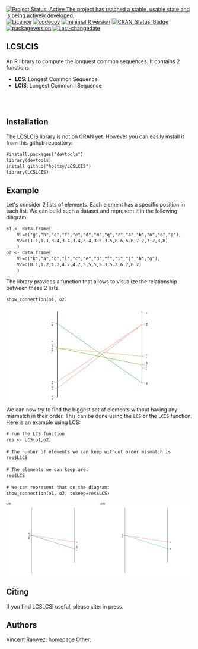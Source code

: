 [![Project Status: Active The project has reached a stable, usable state and is being actively developed.](http://www.repostatus.org/badges/latest/active.svg)](http://www.repostatus.org/#active) [![Licence](https://img.shields.io/badge/licence-GPL--3-blue.svg)](https://www.gnu.org/licenses/gpl-3.0.en.html) [![codecov](https://codecov.io/gh/RMHogervorst/badgecreatr/branch/master/graph/badge.svg)](https://codecov.io/gh/RMHogervorst/badgecreatr) [![minimal R version](https://img.shields.io/badge/R%3E%3D-3.2.4-6666ff.svg)](https://cran.r-project.org/) [![CRAN\_Status\_Badge](http://www.r-pkg.org/badges/version/badgecreatr)](https://cran.r-project.org/package=badgecreatr) [![packageversion](https://img.shields.io/badge/Package%20version-0.1.0-orange.svg?style=flat-square)](commits/develop) [![Last-changedate](https://img.shields.io/badge/last%20change-2018--03--13-yellowgreen.svg)](/commits/master)

LCSLCIS
-------

An R library to compute the longuest common sequences. It contains 2 functions:

-   **LCS**: Longest Common Sequence
-   **LCIS**: Longest Common I Sequence

<br><br>

Installation
------------

The LCSLCIS library is not on CRAN yet. However you can easily install it from this github repository:

    #install.packages("devtools")
    library(devtools) 
    install_github("holtzy/LCSLCIS")
    library(LCSLCIS)

Example
-------

Let's consider 2 lists of elements. Each element has a specific position in each list. We can build such a dataset and represent it in the following diagram:

    o1 <- data.frame( 
        V1=c("g","h","c","f","e","d","m","q","r","a","b","n","o","p"), 
        V2=c(1.1,1.1,3.4,3.4,3.4,3.4,3.5,3.5,6.6,6.6,7.2,7.2,8,8)
        )
    o2 <- data.frame( 
        V1=c("k","a","b","l","c","e","d","f","i","j","h","g"), 
        V2=c(0.1,1.2,1.2,4.2,4.2,5,5,5,5.3,5.3,6.7,6.7)
        )

The library provides a function that allows to visualize the relationship between these 2 lists.

    show_connection(o1, o2)

<img align="center" src="img/fig1.png">

We can now try to find the biggest set of elements without having any mismatch in their order. This can be done using the `LCS` or the `LCIS` function. Here is an example using LCS:

    # run the LCS function
    res <- LCS(o1,o2)

    # The number of elements we can keep without order mismatch is 
    res$LLCS

    # The elements we can keep are:
    res$LCS

    # We can represent that on the diagram:
    show_connection(o1, o2, tokeep=res$LCS)

<img align="center" src="img/fig2.png">

Citing
------

If you find LCSLCSI useful, please cite:
in press.

Authors
-------

Vincent Ranwez: [homepage](https://sites.google.com/site/ranwez/) Other:
